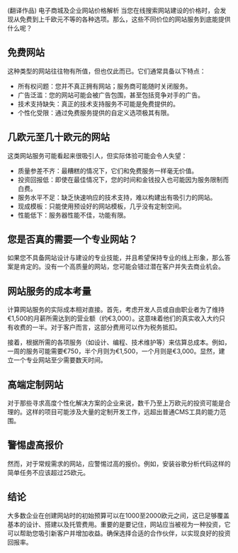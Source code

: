 (翻译作品)
电子商城及企业网站价格解析
当您在线搜索网站建设的价格时，会发现从免费到上千欧元不等的各种选项。那么，这些不同价位的网站服务到底能提供什么呢？

## 免费网站
这种类型的网站往往物有所值，但也仅此而已。它们通常具备以下特点：

- 所有权问题：您并不真正拥有网站；服务商可能随时关闭服务。
- 广告泛滥：您的网站可能会被广告包围，甚至包括竞争对手的广告。
- 技术支持缺失：真正的技术支持服务不可能是免费提供的。
- 个性化受限：通过免费服务提供的自定义选项极其有限。

## 几欧元至几十欧元的网站
这类网站服务可能看起来很吸引人，但实际体验可能会令人失望：

- 质量参差不齐：最糟糕的情况下，它们和免费服务一样毫无价值。
- 投资回报低：即使在最佳情况下，您的时间和金钱投入也可能因为服务限制而白费。
- 服务水平不足：缺乏快速响应的技术支持，难以构建出有吸引力的网站。
- 现成模板：只能使用预设好的网站模板，几乎没有定制空间。
- 性能低下：服务器性能不佳，功能有限。

## 您是否真的需要一个专业网站？
如果您不具备网站设计与建设的专业技能，并且希望保持专业的线上形象，那么答案是肯定的。没有一个高质量的网站，您可能会错过潜在客户并失去商业机会。

## 网站服务的成本考量
计算网站服务的实际成本相对直接。首先，考虑开发人员或自由职业者为了维持€1,500的月薪所需达到的营业额（约€3,000）。这意味着他们的真实收入大约只有收费的一半。对于客户而言，这部分费用可以作为税务抵扣。

接着，根据所需的各项服务（如设计、编程、技术维护等）来估算总成本。例如，一周的服务可能需要€750，半个月则为€1,500，一个月则是€3,000。显然，建立一个专业网站至少需要数天时间。

## 高端定制网站
对于那些寻求高度个性化解决方案的企业来说，数千乃至上万欧元的投资可能是合理的。这样的项目可能涉及大量的定制开发工作，远超出普通CMS工具的能力范围。

## 警惕虚高报价
然而，对于常规需求的网站，应警惕过高的报价。例如，安装谷歌分析代码这样的简单任务不应该超过25欧元。

## 结论
大多数企业在创建网站时的初始预算可以在1000至2000欧元之间，这已足够覆盖基本的设计、搭建以及托管费用。重要的是要记住，网站应当被视为一种投资，它可以帮助您吸引新客户并增加收益。确保选择合适的合作伙伴，以实现良好的投资回报率。